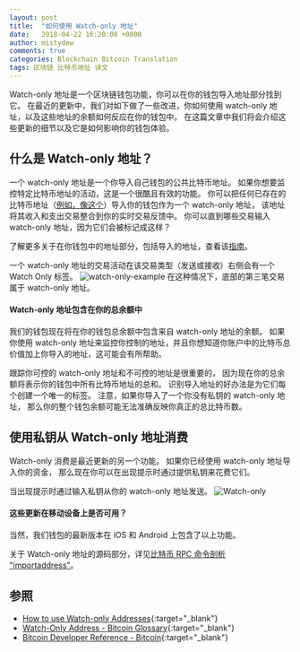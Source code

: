 ```yaml
---
layout: post
title:  "如何使用 Watch-only 地址"
date:   2018-04-22 16:20:00 +0800
author: mistydew
comments: true
categories: Blockchain Bitcoin Translation
tags: 区块链 比特币地址 译文
---
```

Watch-only 地址是一个区块链钱包功能，你可以在你的钱包导入地址部分找到它。
在最近的更新中，我们对如下做了一些改进，你如何使用 watch-only 地址，以及这些地址的余额如何反应在你的钱包中。
在这篇文章中我们将会介绍这些更新的细节以及它是如何影响你的钱包体验。

## 什么是 Watch-only 地址？

一个 watch-only 地址是一个你导入自己钱包的公共比特币地址。
如果你想要监控特定比特币地址的活动，这是一个很酷且有效的功能。
你可以把任何已存在的比特币地址（[例如，像这个](https://blockchain.info/address/1PRxCErnys1jWEBnbG3Ad1e2s3uQzpasGX)）导入你的钱包作为一个 watch-only 地址，
该地址将其收入和支出交易整合到你的实时交易反馈中。
你可以直到哪些交易输入 watch-only 地址，因为它们会被标记成这样？

了解更多关于在你钱包中的地址部分，包括导入的地址，查看该[指南](https://support.blockchain.com/hc/en-us/articles/207746403-Addresses)。

一个 watch-only 地址的交易活动在该交易类型（发送或接收）右侧会有一个 Watch Only 标签。
![watch-only-example](https://blog.blockchain.com/content/assets/images/2016/05/watch-only-example.png)
在这种情况下，底部的第三笔交易属于 watch-only 地址。

#### Watch-only 地址包含在你的总余额中

我们的钱包现在将在你的钱包总余额中包含来自 watch-only 地址的余额。
如果你使用 watch-only 地址来监控你控制的地址，并且你想知道你账户中的比特币总价值加上你导入的地址，这可能会有所帮助。

跟踪你可控的 watch-only 地址和不可控的地址是很重要的，
因为现在你的总余额将表示你的钱包中所有比特币地址的总和。
识别导入地址的好办法是为它们每个创建一个唯一的标签。
注意，如果你导入了一个你没有私钥的 watch-only 地址，
那么你的整个钱包余额可能无法准确反映你真正的总比特币数。

## 使用私钥从 Watch-only 地址消费

Watch-only 消费是最近更新的另一个功能。
如果你已经使用 watch-only 地址导入你的资金，
那么现在你可以在出现提示时通过提供私钥来花费它们。

当出现提示时通过输入私钥从你的 watch-only 地址发送。
![Watch-only](https://blog.blockchain.com/content/assets/images/2016/05/Watch-only.png)

#### 这些更新在移动设备上是否可用？

当然，我们钱包的最新版本在 iOS 和 Android 上包含了以上功能。

关于 Watch-only 地址的源码部分，详见[比特币 RPC 命令剖析 "importaddress"](/blog/2018/08/bitcoin-rpc-command-importaddress.html)。

## 参照

* [How to use Watch-only Addresses](https://blog.blockchain.com/2016/05/31/how-to-use-watch-only-addresses){:target="_blank"}
* [Watch-Only Address - Bitcoin Glossary](https://bitcoin.org/en/glossary/watch-only-address){:target="_blank"}
* [Bitcoin Developer Reference - Bitcoin](https://bitcoin.org/en/developer-reference#importaddress){:target="_blank"}
